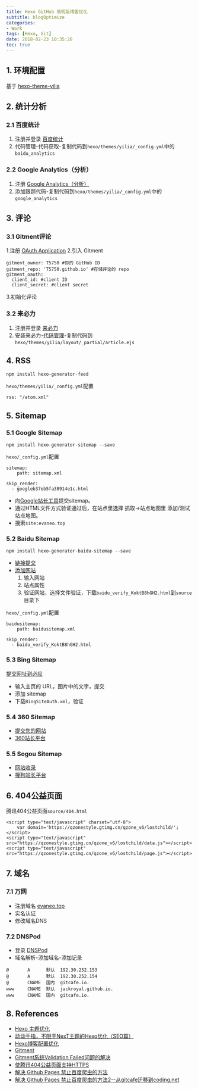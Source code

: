 ```yaml
---
title: Hexo GitHub 简明版博客优化
subtitle: blogOptimize
categories:
- Work
tags: [Hexo, Git]
date: 2018-02-23 10:35:28
toc: true
---
```

## 1. 环境配置
基于 [hexo-theme-yilia](https://github.com/litten/hexo-theme-yilia)

## 2. 统计分析
### 2.1 百度统计
1. 注册并登录 [百度统计](http://tongji.baidu.com/)
1. 代码管理-代码获取-复制代码到`hexo/themes/yilia/_config.yml`中的`baidu_analytics`

### 2.2 Google Analytics（分析）
1. 注册 [Google Analytics（分析）](http://www.google.cn/intl/zh-CN_ALL/analytics/)
1. 添加跟踪代码-复制代码到`hexo/themes/yilia/_config.yml`中的`google_analytics`

<!-- more -->

## 3. 评论
### 3.1 Gitment评论
1.注册 [OAuth Application](https://github.com/settings/applications/new)
2.引入 Gitment
```
gitment_owner: T5750 #你的 GitHub ID
gitment_repo: 'T5750.github.io' #存储评论的 repo
gitment_oauth:
  client_id: #client ID
  client_secret: #client secret
```
3.初始化评论

### 3.2 来必力
1. 注册并登录 [来必力](https://livere.com/login_form)
1. 安装来必力-[代码管理](https://livere.com/insight/myCode)-复制代码到`hexo/themes/yilia/layout/_partial/article.ejs`

## 4. RSS
```
npm install hexo-generator-feed
```
`hexo/themes/yilia/_config.yml`配置
```
rss: "/atom.xml"
```

## 5. Sitemap
### 5.1 Google Sitemap
```
npm install hexo-generator-sitemap --save
```
`hexo/_config.yml`配置
```
sitemap:
    path: sitemap.xml

skip_render:
  - googleb37eb5fa38914e1c.html
```
- 向[Google站长工具](https://www.google.com/webmasters/tools/home?hl=zh-CN)提交sitemap。
- 通过HTML文件方式验证通过后，在站点里选择 抓取->站点地图里 添加/测试站点地图。
- 搜索`site:evaneo.top`

### 5.2 Baidu Sitemap
```
npm install hexo-generator-baidu-sitemap --save
```

- [链接提交](https://ziyuan.baidu.com/linksubmit/url)
- [添加网站](https://ziyuan.baidu.com/site/siteadd)
	1. 输入网站
	2. 站点属性
	3. 验证网站，选择文件验证，下载`baidu_verify_KoktB8hGH2.html`到`source`目录下

`hexo/_config.yml`配置
```
baidusitemap:
    path: baidusitemap.xml

skip_render:
  - baidu_verify_KoktB8hGH2.html
```

### 5.3 Bing Sitemap
[提交网址到必应](https://www.bing.com/toolbox/submit-site-url)
- 输入主页的 URL，图片中的文字，提交
- 添加 sitemap
- 下载`BingSiteAuth.xml`，验证

### 5.4 360 Sitemap
- [提交您的网站](http://info.so.com/site_submit.html)
- [360站长平台](http://zhanzhang.so.com/)

### 5.5 Sogou Sitemap
- [网站收录](https://fankui.sogou.com/index.php/web/web/index)
- [搜狗站长平台](http://zhanzhang.sogou.com/index.php/site/index)

## 6. 404公益页面
腾讯404公益页面`source/404.html`
```
<script type="text/javascript" charset="utf-8">
	var domain='https://qzonestyle.gtimg.cn/qzone_v6/lostchild/';
</script>
<script type="text/javascript" src="https://qzonestyle.gtimg.cn/qzone_v6/lostchild/data.js"></script>
<script type="text/javascript" src="https://qzonestyle.gtimg.cn/qzone_v6/lostchild/page.js"></script>
```

## 7. 域名
### 7.1 万网
- 注册域名 [evaneo.top](http://evaneo.top)
- 实名认证
- 修改域名DNS

### 7.2 DNSPod
- 登录 [DNSPod](https://www.dnspod.cn/Login)
- 域名解析-添加域名-添加记录
```
@       A      默认  192.30.252.153
@       A      默认  192.30.252.154
@       CNAME  国内  gitcafe.io.
www     CNAME  默认  jackroyal.github.io.
www     CNAME  国内  gitcafe.io.
```

## 8. References
- [Hexo 主题优化](http://cighao.com/2016/02/14/optimization-of-hexo/)
- [动动手指，不限于NexT主题的Hexo优化（SEO篇）](http://www.arao.me/2015/hexo-next-theme-optimize-seo/)
- [Hexo博客配置优化](http://www.heqiangfly.com/2016/01/11/blog-hexo-optimize/)
- [Gitment](https://github.com/imsun/gitment)
- [Gitment系统Validation Failed问题的解决](http://www.xjdesyxx.top/2018/02/07/errsln/)
- [使腾讯404公益页面支持HTTPS](https://eason-yang.com/2016/08/06/set-tencent-lostchild-404-page-for-ssl/)
- [解决 Github Pages 禁止百度爬虫的方法](https://bblove.me/2015/11/25/how-to-solve-the-problem-that-github-blocks-the-baidu-spider/)
- [解决 Github Pages 禁止百度爬虫的方法2--从gitcafe迁移到coding.net](https://bblove.me/2016/03/06/migrate-pages-from-gitcafe-to-coding/)